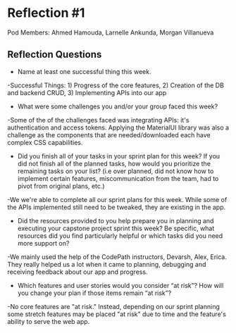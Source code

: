 # Reflection #1

Pod Members: Ahmed Hamouda, Larnelle Ankunda, Morgan Villanueva

## Reflection Questions

* Name at least one successful thing this week.

 -Successful Things: 1) Progress of the core features, 2) Creation of the DB and backend CRUD, 3) Implementing APIs into our app

* What were some challenges you and/or your group faced this week?

 -Some of the of the challenges faced was integrating APIs: it's authentication and access tokens. Applying the MaterialUI library was also a challenge as the components that are needed/downloaded each have complex CSS capabilities.

* Did you finish all of your tasks in your sprint plan for this week? If you did not finish all of the planned tasks, how would you prioritize the remaining tasks on your list?  (i.e over planned, did not know how to implement certain features, miscommunication from the team, had to pivot from original plans, etc.)

 -We we're able to complete all our sprint plans for this week. While some of the APIs implemented still need to be tweaked, they are existing in the app.

* Did the resources provided to you help prepare you in planning and executing your capstone project sprint this week? Be specific, what resources did you find particularly helpful or which tasks did you need more support on?

 -We mainly used the help of the CodePath instructors, Devarsh, Alex, Erica. They really helped us a lot when it came to planning, debugging and receiving feedback about our app and progress.

* Which features and user stories would you consider “at risk”? How will you change your plan if those items remain “at risk”?

 -No core features are "at risk." Instead, depending on our sprint planning some stretch features may be placed "at risk" due to time and the feature's ability to serve the web app.
